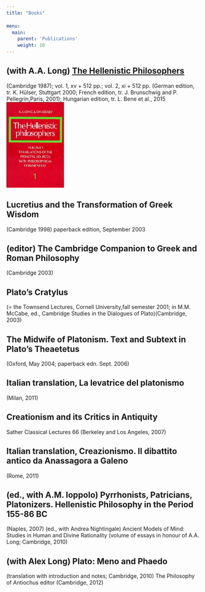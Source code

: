 ```yaml
---
title: "Books"

menu:
  main:
    parent: 'Publications'
    weight: 10
---
```


## (with A.A. Long) [The Hellenistic Philosophers](http://www.cambridge.org/catalogue/catalogue.asp?isbn=0521275563)
(Cambridge 1987); vol. 1, xv + 512 pp.; vol. 2, xi + 512 pp. (German edition, tr. K. Hülser, Stuttgart 2000; French edition, tr. J. Brunschwig and P. Pellegrin,Paris, 2001); Hungarian edition, tr. L. Bene et al., 2015
![The Hellenistic Philosophers](LS.gif)

## Lucretius and the Transformation of Greek Wisdom
(Cambridge 1998)
paperback edition, September 2003


## (editor) The Cambridge Companion to Greek and Roman Philosophy
(Cambridge 2003)


## Plato’s Cratylus
(= the Townsend Lectures, Cornell University,fall semester 2001; in M.M. McCabe, ed., Cambridge Studies in the Dialogues of Plato)(Cambridge, 2003)


## The Midwife of Platonism. Text and Subtext in Plato’s Theaetetus
(Oxford, May 2004; paperback edn. Sept. 2006)


## Italian translation, La levatrice del platonismo
(Milan, 2011)


## Creationism and its Critics in Antiquity
Sather Classical Lectures 66
(Berkeley and Los Angeles, 2007)


## Italian translation, Creazionismo. Il dibattito antico da Anassagora a Galeno
(Rome, 2011)


## (ed., with A.M. Ioppolo) Pyrrhonists, Patricians, Platonizers. Hellenistic Philosophy in the Period 155-86 BC
(Naples, 2007)
(ed., with Andrea Nightingale) Ancient Models of Mind: Studies in Human and Divine Rationality
(volume of essays in honour of A.A. Long; Cambridge, 2010)


## (with Alex Long) Plato: Meno and Phaedo
(translation with introduction and notes; Cambridge, 2010)
The Philosophy of Antiochus
editor (Cambridge, 2012)

